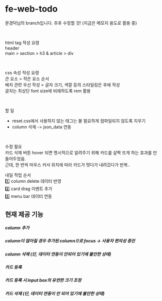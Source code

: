 # fe-web-todo
문경덕님의 branch입니다.
추후 수정할 것! (지금은 메모지 용도로 활용 중)

<br>

html tag 작성 요령 <br>
header <br>
main > section > h3 & article > div <br>

<br>

css 속성 작성 요령 <br> 
큰 요소 > 작은 요소 순서 <br>
배치 관련 우선 작성 > 글자 크기, 색깔 등의 스타일링은 후에 작성 <br>
글자는 최상단 font size에 비례하도록 rem 활용 <br>

<br> 

할 일 <br>
- reset.css에서 사용하지 않는 태그는 불 필요하게 컴파일되지 않도록 지우기 <br>
- column 삭제 -> json_data 연동 <br>

<br>

수정 필요 <br>
카드 삭제 버튼 hover 되면 명시적으로 알려주기 위해 카드를 살짝 뜨게 하는 효과를 만들어두었음. <br>
근데, 한 번씩 마우스 커서 위치에 따라 카드가 떳다가 내려갔다가 반복.. <br>

내일 작업 순서 <br>
1️⃣ column delete 데이터 반영 <br>
2️⃣ card drag 이벤트 추가 <br>
3️⃣ menu bar 데이터 연동 <br>

## 현재 제공 기능
##### column 추가
##### column이 많아질 경우 추가된 column으로 focus -> 사용자 편의성 증진
##### column 삭제 (단, 데이터 연동이 안되어 있기에 불안한 상태)
##### 카드 등록
##### 카드 등록 시 input box의 유연한 크기 조정
##### 카드 삭제 (단, 데이터 연동이 안 되어 있기에 불안한 상태)